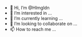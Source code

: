 - 👋 Hi, I’m @Hlmgldn
- 👀 I’m interested in ...
- 🌱 I’m currently learning ...
- 💞️ I’m looking to collaborate on ...
- 📫 How to reach me ...

<!---
Hlmgldn/Hlmgldn is a ✨ special ✨ repository because its `README.md` (this file) appears on your GitHub profile.
You can click the Preview link to take a look at your changes.
--->
